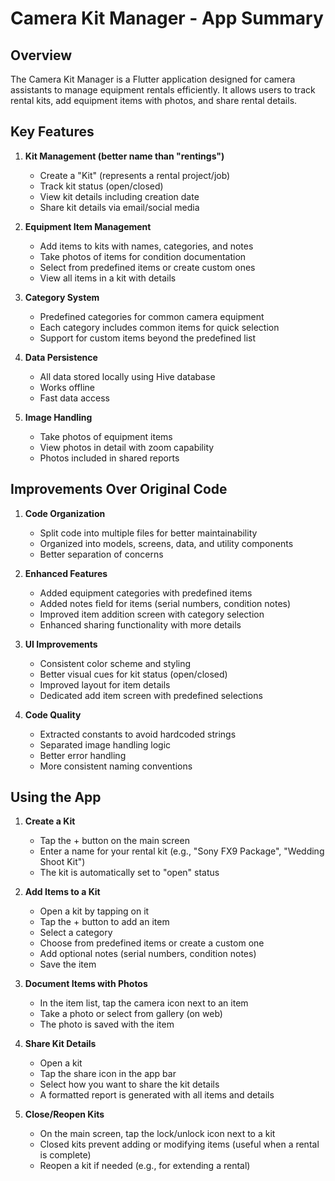 # Camera Kit Manager - App Summary

## Overview
The Camera Kit Manager is a Flutter application designed for camera assistants to manage equipment rentals efficiently. It allows users to track rental kits, add equipment items with photos, and share rental details.

## Key Features

1. **Kit Management (better name than "rentings")**
   - Create a "Kit" (represents a rental project/job)
   - Track kit status (open/closed)
   - View kit details including creation date
   - Share kit details via email/social media

2. **Equipment Item Management**
   - Add items to kits with names, categories, and notes
   - Take photos of items for condition documentation
   - Select from predefined items or create custom ones
   - View all items in a kit with details

3. **Category System**
   - Predefined categories for common camera equipment
   - Each category includes common items for quick selection
   - Support for custom items beyond the predefined list

4. **Data Persistence**
   - All data stored locally using Hive database
   - Works offline
   - Fast data access

5. **Image Handling**
   - Take photos of equipment items
   - View photos in detail with zoom capability
   - Photos included in shared reports

## Improvements Over Original Code

1. **Code Organization**
   - Split code into multiple files for better maintainability
   - Organized into models, screens, data, and utility components
   - Better separation of concerns

2. **Enhanced Features**
   - Added equipment categories with predefined items
   - Added notes field for items (serial numbers, condition notes)
   - Improved item addition screen with category selection
   - Enhanced sharing functionality with more details

3. **UI Improvements**
   - Consistent color scheme and styling
   - Better visual cues for kit status (open/closed)
   - Improved layout for item details
   - Dedicated add item screen with predefined selections

4. **Code Quality**
   - Extracted constants to avoid hardcoded strings
   - Separated image handling logic
   - Better error handling
   - More consistent naming conventions

## Using the App

1. **Create a Kit**
   - Tap the + button on the main screen
   - Enter a name for your rental kit (e.g., "Sony FX9 Package", "Wedding Shoot Kit")
   - The kit is automatically set to "open" status

2. **Add Items to a Kit**
   - Open a kit by tapping on it
   - Tap the + button to add an item
   - Select a category
   - Choose from predefined items or create a custom one
   - Add optional notes (serial numbers, condition notes)
   - Save the item

3. **Document Items with Photos**
   - In the item list, tap the camera icon next to an item
   - Take a photo or select from gallery (on web)
   - The photo is saved with the item

4. **Share Kit Details**
   - Open a kit
   - Tap the share icon in the app bar
   - Select how you want to share the kit details
   - A formatted report is generated with all items and details

5. **Close/Reopen Kits**
   - On the main screen, tap the lock/unlock icon next to a kit
   - Closed kits prevent adding or modifying items (useful when a rental is complete)
   - Reopen a kit if needed (e.g., for extending a rental)